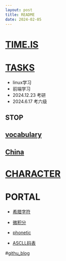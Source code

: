 ```yaml
---
layout: post
title: README
date: 2024-02-05
---
```


# [TIME.IS](https://beijing-time.org/)

# [TASKS](./tasks.md)

- linux学习
- 前端学习
- 2024.12.23 考研
- 2024.6.17 考六级

## STOP

## [vocabulary](./accumulation/English/vocabulary)

## [China](./accumulation/China)

# [CHARACTER](./summary/character)

# PORTAL

- [希腊字符](./accumulation/knowledge/computer/希腊字符的书写方式.md)
- [微积分](./courses/math/calculus)

- [phonetic](./courses/pronunciation/README.md)

- [ASCLL码表](./accumulation/knowledge/ASCLL码表.md)

#[githu_blog](https://wsttask.github.io)